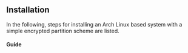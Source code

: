 ## Installation

In the following, steps for installing an Arch Linux based system with a simple encrypted partition scheme are listed.

#### Guide

